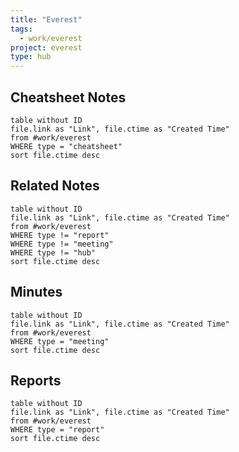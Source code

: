 ```yaml
---
title: "Everest"
tags:
  - work/everest
project: everest
type: hub
---
```

## Cheatsheet Notes
```dataview
table without ID
file.link as "Link", file.ctime as "Created Time"
from #work/everest 
WHERE type = "cheatsheet"
sort file.ctime desc
```
## Related Notes
```dataview
table without ID
file.link as "Link", file.ctime as "Created Time"
from #work/everest 
WHERE type != "report"
WHERE type != "meeting"
WHERE type != "hub"
sort file.ctime desc
```

## Minutes
```dataview
table without ID
file.link as "Link", file.ctime as "Created Time"
from #work/everest
WHERE type = "meeting"
sort file.ctime desc
```

## Reports
```dataview
table without ID
file.link as "Link", file.ctime as "Created Time"
from #work/everest
WHERE type = "report"
sort file.ctime desc
```